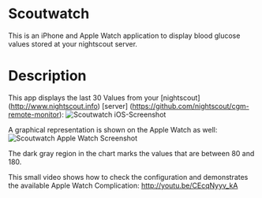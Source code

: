 # Scoutwatch
This is an iPhone and Apple Watch application to display blood glucose values stored at your nightscout server.

# Description
This app displays the last 30 Values from your [nightscout] (http://www.nightscout.info) [server] (https://github.com/nightscout/cgm-remote-monitor):
![Scoutwatch iOS-Screenshot](https://github.com/dhermanns/scoutwatch/blob/master/main-screenshot.png)

A graphical representation is shown on the Apple Watch as well:
![Scoutwatch Apple Watch Screenshot](https://github.com/dhermanns/scoutwatch/blob/master/scoutwatch-screenshot.png)

The dark gray region in the chart marks the values that are between 80 and 180.

This small video shows how to check the configuration and demonstrates the available Apple Watch Complication:
http://youtu.be/CEcqNyyv_kA
